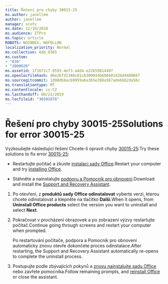 ```yaml
---
title: Řešení pro chyby 30015-25
ms.author: janellem
author: janellem
manager: scotv
ms.date: 12/19/2018
ms.audience: ITPro
ms.topic: article
ROBOTS: NOINDEX, NOFOLLOW
localization_priority: Normal
ms.collection: Adm_O365
ms.custom:
- "830"
- "2000020"
ms.assetid: 1f16f2c7-9593-4ef3-a4d4-e22b59814497
ms.openlocfilehash: d6e2bfd1348c01c6300044b69040142bd4489607
ms.sourcegitcommit: 1d98db8acb9959aba3b5e308a567ade6b62da56c
ms.translationtype: MT
ms.contentlocale: cs-CZ
ms.lasthandoff: 08/22/2019
ms.locfileid: "36501870"
---
```

# <a name="solutions-for-error-30015-25"></a><span data-ttu-id="94e59-102">Řešení pro chyby 30015-25</span><span class="sxs-lookup"><span data-stu-id="94e59-102">Solutions for error 30015-25</span></span>

<span data-ttu-id="94e59-103">Vyzkoušejte následující řešení Chcete-li opravit chyby [30015-25](https://support.office.com/article/d5df89a9-0507-4b4c-92f9-22f457e630aa?wt.mc_id=Alchemy_ClientDIA):</span><span class="sxs-lookup"><span data-stu-id="94e59-103">Try these solutions to fix error [30015-25](https://support.office.com/article/d5df89a9-0507-4b4c-92f9-22f457e630aa?wt.mc_id=Alchemy_ClientDIA):</span></span>
  
- <span data-ttu-id="94e59-104">Restartujte počítač a zkuste [instalaci sady Office](https://portal.office.com/OLS/MySoftware.aspx).</span><span class="sxs-lookup"><span data-stu-id="94e59-104">Restart your computer and try [installing Office](https://portal.office.com/OLS/MySoftware.aspx).</span></span>

- <span data-ttu-id="94e59-105">Stáhněte a nainstalujte [podporu a Pomocník pro obnovení](https://aka.ms/SARA-OfficeUninstall-Alchemy).</span><span class="sxs-lookup"><span data-stu-id="94e59-105">Download and install the [Support and Recovery Assistant](https://aka.ms/SARA-OfficeUninstall-Alchemy).</span></span>

1. <span data-ttu-id="94e59-106">Po otevření, z **produktů sady Office odinstalovat** vyberte verzi, kterou chcete odinstalovat a klepněte na tlačítko **Další**.</span><span class="sxs-lookup"><span data-stu-id="94e59-106">When it opens, from **Uninstall Office products** select the version you want to uninstall and select **Next**.</span></span>

2. <span data-ttu-id="94e59-107">Pokračovat v procházení obrazovek a po zobrazení výzvy restartujte počítač.</span><span class="sxs-lookup"><span data-stu-id="94e59-107">Continue going through screens and restart your computer when prompted.</span></span>

    <span data-ttu-id="94e59-108">Po restartování počítače, podpora a Pomocník pro obnovení automaticky znovu otevře dokončete proces odinstalace.</span><span class="sxs-lookup"><span data-stu-id="94e59-108">After restarting, the Support and Recovery Assistant automatically re-opens to complete the uninstall process.</span></span>

3. <span data-ttu-id="94e59-109">Postupujte podle zbývajících pokynů a [znovu nainstalujte sadu Office](https://portal.office.com/OLS/MySoftware.aspx) nebo zavřete pomocníka.</span><span class="sxs-lookup"><span data-stu-id="94e59-109">Follow remaining prompts, and [reinstall Office](https://portal.office.com/OLS/MySoftware.aspx) or close the assistant.</span></span>
